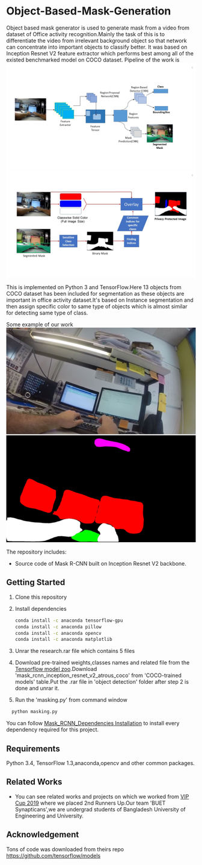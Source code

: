 # Object-Based-Mask-Generation
Object based mask generator is used to generate mask from a video from dataset of Office activity recognition.Mainly the task of this is to differentiate the video from irrelevant background object so that network can concentrate into important objects to classify better.
It was based on Inception Resnet V2 feature extractor which performs best among all of the existed benchmarked model on COCO dataset.
Pipeline of the work is 
![Pipeline of the work](Architecture.jpg)
![Getting the mask](Process.jpg)

This is implemented on Python 3 and TensorFlow.Here 13 objects from COCO dataset has been included for segmentation as these objects are important in office activity dataset.It's based on Instance segmentation and then assign specific color to same type of objects which is almost similar for detecting same type of class.

Some example of our work 
![Raw video frame](type.jpg)
![Masked frame](type11.jpg)


The repository includes:
* Source code of Mask R-CNN built on Inception Resnet V2 backbone.

## Getting Started
1. Clone this repository
2. Install dependencies
   ```bash
   conda install -c anaconda tensorflow-gpu
   conda install -c anaconda pillow
   conda install -c anaconda opencv
   conda install -c anaconda matplotlib
   ```
3. Unrar the research.rar file which contains 5 files 

3. Download pre-trained weights,classes names and related file from the [Tensorflow model zoo](https://github.com/tensorflow/models/blob/master/research/object_detection/g3doc/detection_model_zoo.md).Download 'mask_rcnn_inception_resnet_v2_atrous_coco' from 'COCO-trained models' table.Put the .rar file in 'object detection' folder after step 2 is done and unrar it. 

4. Run the 'masking.py' from command window
 ```bash
   python masking.py
   ```
You can follow [Mask_RCNN_Dependencies Installation](https://github.com/tensorflow/models.git) to install every dependency required for this project. 



## Requirements
Python 3.4, TensorFlow 1.3,anaconda,opencv and other common packages.

## Related Works
* You can see related works and projects on which we worked from [VIP Cup 2019](https://signalprocessingsociety.org/get-involved/video-image-processing-cup) where we placed 2nd Runners Up.Our team 'BUET Synapticans',we are undergrad students of Bangladesh University of Engineering and University.

## Acknowledgement 
Tons of code was downloaded from theirs repo
https://github.com/tensorflow/models
    
